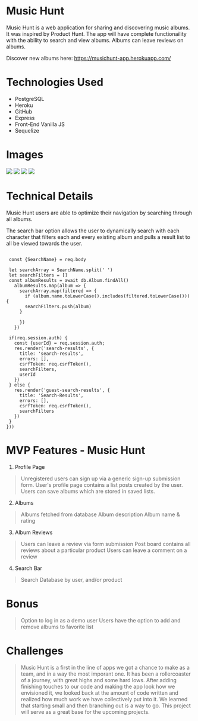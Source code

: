 # Music Hunt
Music Hunt is a web application for sharing and discovering music albums. It was inspired by Product Hunt. The app will have complete functionaility with the ability to search and view albums. Albums can leave reviews on albums.

Discover new albums here: https://musichunt-app.herokuapp.com/

# Technologies Used
- PostgreSQL
- Heroku
- GitHub
- Express
- Front-End Vanilla JS
- Sequelize

# Images

<img src='../Music_Hunt/public/SS.jpg'>

<img src='../Music_Hunt/public/ScreenShot2.jpg'>

<img src='../Music_Hunt/public/ScreenShot3.jpg'>

<img src='../Music_Hunt/public/ScreenShot4.jpg'>




# Technical Details

Music Hunt users are able to optimize their navigation by searching through all albums.

The search bar option allows the user to dynamically search with each character that filters each and every existing album and pulls a result list to all be viewed towards the user.


 ``` router.post("/search/results", csrfProtection, asyncHandler(async(req,res,next) => {

  const {SearchName} = req.body

  let searchArray = SearchName.split(' ')
  let searchFilters = []
  const albumResults = await db.Album.findAll()
    albumResults.map(album => {
      searchArray.map(filtered => {
        if (album.name.toLowerCase().includes(filtered.toLowerCase())) {
        searchFilters.push(album)
      }

      })
    })

  if(req.session.auth) {
    const {userId} = req.session.auth;
    res.render('search-results', {
      title: 'search-results',
      errors: [],
      csrfToken: req.csrfToken(),
      searchFilters,
      userId
    })
  } else {
    res.render('guest-search-results', {
      title: 'Search-Results',
      errors: [],
      csrfToken: req.csrfToken(),
      searchFilters
    })
  }
}))
```




# MVP Features - Music Hunt

1. Profile Page

> Unregistered users can sign up via a generic sign-up submission form.
> User's profile page contains a list posts created by the user.
> Users can save albums which are stored in saved lists.

2. Albums

> Albums fetched from database
> Album description
> Album name & rating

3. Album Reviews

> Users can leave a review via form submission
> Post board contains all reviews about a particular product
> Users can leave a comment on a review

4. Search Bar

> Search Database by user, and/or product

# Bonus

> Option to log in as a demo user
> Users have the option to add and remove albums to favorite list


# Challenges

> Music Hunt is a first in the line of apps we got a chance to make as a team, and in a way the most imporant one. It has been a rollercoaster of a journey, with great highs and some hard lows. After adding finishing touches to our code and making the app look how we envisioned it, we looked back at the amount of code written and realized how much work we have collectively put into it. We learned that starting small and then branching out is a way to go. This project will serve as a great base for the upcoming projects.
